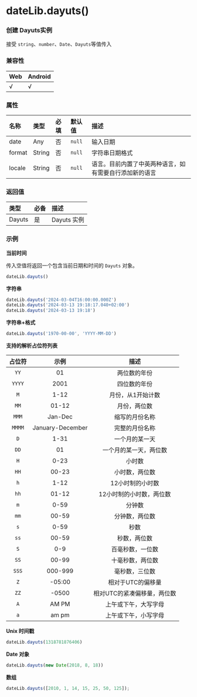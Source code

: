 # dateLib.dayuts()

### 创建 Dayuts实例

接受 `string`、`number`、`Date`、`Dayuts`等值传入

### 兼容性

| Web  | Android |
| :--- | :------ |
| √    | √       |

### 属性

| 名称   | 类型   | 必填 | 默认值 | 描述                                                   |
| :----- | :----- | :--- | :----- | :----------------------------------------------------- |
| date   | Any    | 否   | `null` | 输入日期                                               |
| format | String | 否   | `null` | 字符串日期格式                                         |
| locale | String | 否   | `null` | 语言。目前内置了中英两种语言，如有需要自行添加新的语言 |

### 返回值

| 类型   | 必备 | 描述        |
| :----- | :--- | :---------- |
| Dayuts | 是   | Dayuts 实例 |

### 示例

**当前时间**

传入空值将返回一个包含当前日期和时间的 `Dayuts` 对象。

```typescript
dateLib.dayuts()
```

**字符串**

```typescript
dateLib.dayuts('2024-03-04T16:00:00.000Z')
dateLib.dayuts('2024-03-13 19:18:17.040+02:00')
dateLib.dayuts('2024-03-13 19:18')
```

**字符串+格式**

```typescript
dateLib.dayuts('1970-00-00', 'YYYY-MM-DD')
```

**支持的解析占位符列表**

| 占位符 |       示例       |            描述             |
| :----: | :--------------: | :-------------------------: |
|  `YY`  |        01        |        两位数的年份         |
| `YYYY` |       2001       |        四位数的年份         |
|  `M`   |       1-12       |      月份，从1开始计数      |
|  `MM`  |      01-12       |        月份，两位数         |
| `MMM`  |     Jan-Dec      |       缩写的月份名称        |
| `MMMM` | January-December |       完整的月份名称        |
|  `D`   |       1-31       |       一个月的某一天        |
|  `DD`  |        01        |   一个月的某一天，两位数    |
|  `H`   |       0-23       |           小时数            |
|  `HH`  |      00-23       |       小时数，两位数        |
|  `h`   |       1-12       |      12小时制的小时数       |
|  `hh`  |      01-12       |  12小时制的小时数，两位数   |
|  `m`   |       0-59       |           分钟数            |
|  `mm`  |      00-59       |       分钟数，两位数        |
|  `s`   |       0-59       |            秒数             |
|  `ss`  |      00-59       |        秒数，两位数         |
|  `S`   |       0-9        |      百毫秒数，一位数       |
|  `SS`  |      00-99       |      十毫秒数，两位数       |
| `SSS`  |     000-999      |       毫秒数，三位数        |
|  `Z`   |      -05:00      |      相对于UTC的偏移量      |
|  `ZZ`  |      -0500       | 相对UTC的紧凑偏移量，两位数 |
|  `A`   |      AM PM       |    上午或下午，大写字母     |
|  `a`   |      am pm       |    上午或下午，小写字母     |

**Unix 时间戳** 

```typescript
dateLib.dayuts(1318781876406)
```

**Date 对象**

```typescript
dateLib.dayuts(new Date(2018, 8, 18))
```

**数组**

```typescript
dateLib.dayuts([2010, 1, 14, 15, 25, 50, 125]);
```